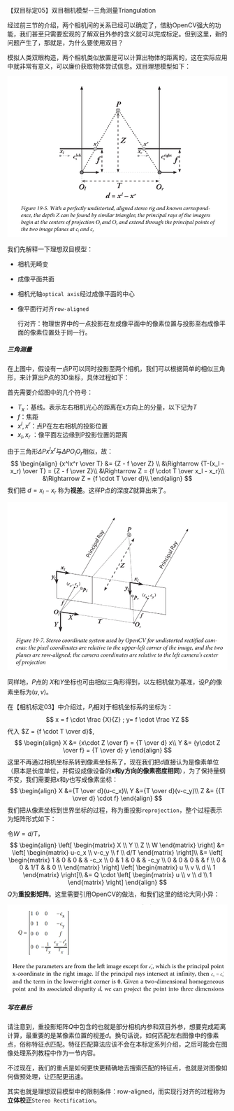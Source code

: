 【双目标定05】双目相机模型--三角测量Triangulation

经过前三节的介绍，两个相机间的关系已经可以确定了，借助OpenCV强大的功能，我们甚至只需要宏观的了解双目外参的含义就可以完成标定。但到这里，新的问题产生了，那就是，为什么要使用双目？

模拟人类双眼构造，两个相机类似放置是可以计算出物体的距离的，这在实际应用中就非常有意义，可以廉价获取物体尝试信息。双目理想模型如下：

![image-20220221110437153](images/【双目标定04】双目测距/image-20220221110437153.png)

我们先解释一下理想双目模型：

- 相机无畸变

- 成像平面共面

- 相机光轴`optical axis`经过成像平面的中心

- 像平面行对齐`row-aligned`

  行对齐：物理世界中的一点投影在左成像平面中的像素位置与投影至右成像平面的像素位置处于同一行。

##### 三角测量

在上图中，假设有一点P可以同时投影至两个相机，我们可以根据简单的相似三角形，来计算出P点的3D坐标，具体过程如下：

首先需要介绍图中的几个符号：

- $T_x$：基线。表示左右相机光心的距离在x方向上的分量，以下记为$T$
- $f$：焦距
- $x^l, x^r$：点P在左右相机的投影位置
- $x_l, x_r$ ：像平面左边缘到P投影位置的距离

由于三角形$\Delta Px^lx^r$与$\Delta PO_lO_r$相似，故：
$$
\begin{align}
{x^lx^r \over T} &= {Z - f \over Z} \\
&\Rightarrow {T-(x_l -x_r) \over T} = {Z - f \over Z}\\
&\Rightarrow Z = {f \cdot T \over x_l - x_r}\\
&\Rightarrow Z = {f \cdot T \over d}\\
\end{align}
$$
我们把 $d= x_l- x_r$ 称为**视差**。这样P点的深度$Z$就算出来了。

![image-20220301171049404](images/【双目标定05】双目相机模型/image-20220301171049404.png)

同样地，$P$点的 $X$和$Y$坐标也可由相似三角形得到，以左相机做为基准，设$P_l$的像素坐标为$(u,v)$。

在【相机标定03】中介绍过，$P_l$相对于相机坐标系的坐标为：
$$
x = f \cdot \frac {X}{Z} ; y= f \cdot \frac YZ
$$
代入 $Z = {f \cdot T \over d}$,
$$
\begin{align}
X &= {x\cdot Z \over f} = {T \over d} x\\
Y &= {y\cdot Z \over f} = {T \over d} y
\end{align}
$$
这里不再通过相机坐标系转到像素坐标系了，现在我们把$d$直接认为是像素单位（原本是长度单位，并假设成像设备的**x和y方向的像素密度相同**），为了保持量纲不变，我们需要把$x$和$y$也写成像素坐标：
$$
\begin{align}
X &={T \over d}(u-c_x)\\
Y &={T \over d}(v-c_y)\\
Z &= {{T \over d} \cdot f}
\end{align}
$$
我们把从像素坐标到世界坐标的过程，称为重投影`reprojection`，整个过程表示为矩阵形式如下：

令$W=d/T$，
$$
\begin{align}
\left[
\begin{matrix}
X \\
Y \\
Z \\
W
\end{matrix}
\right]
&=
\left[
\begin{matrix}
u-c_x \\
v-c_y \\
f \\
d/T
\end{matrix}
\right]\\
&=
\left[
\begin{matrix}
1 & 0 & 0 & & -c_x \\
0 & 1 & 0 & & -c_y \\
0 & 0 & 0 & & f \\
0 & 0 & 1/T & & 0 \\
\end{matrix}
\right]
\left[
\begin{matrix}
u \\
v \\
d \\
1
\end{matrix}
\right]\\
&=
Q \cdot 
\left[
\begin{matrix}
u \\
v \\
d \\
1
\end{matrix}
\right]
\end{align}
$$
$Q$为**重投影矩阵**。这里需要引用OpenCV的做法，和我们这里的结论大同小异：

![image-20220302114031527](images/【双目标定05】双目相机模型/image-20220302114031527.png)

##### 写在最后

请注意到，重投影矩阵$Q$中包含的也就是部分相机内参和双目外参，想要完成距离计算，最重要的是某像素位置的视差$d$。换句话说，如何匹配左右图像中的像素点，俗称特征点匹配。特征匹配算法应该不会在本标定系列介绍，之后可能会在图像处理系列教程中作为一节内容。

不过现在，我们的重点是如何更快更精确地去搜索匹配的特征点，也就是对图像如何做预处理，让匹配更迅速。

其实也就是理想双目模型中的限制条件：row-aligned，而实现行对齐的过程称为**立体校正**`Stereo Rectification`。

